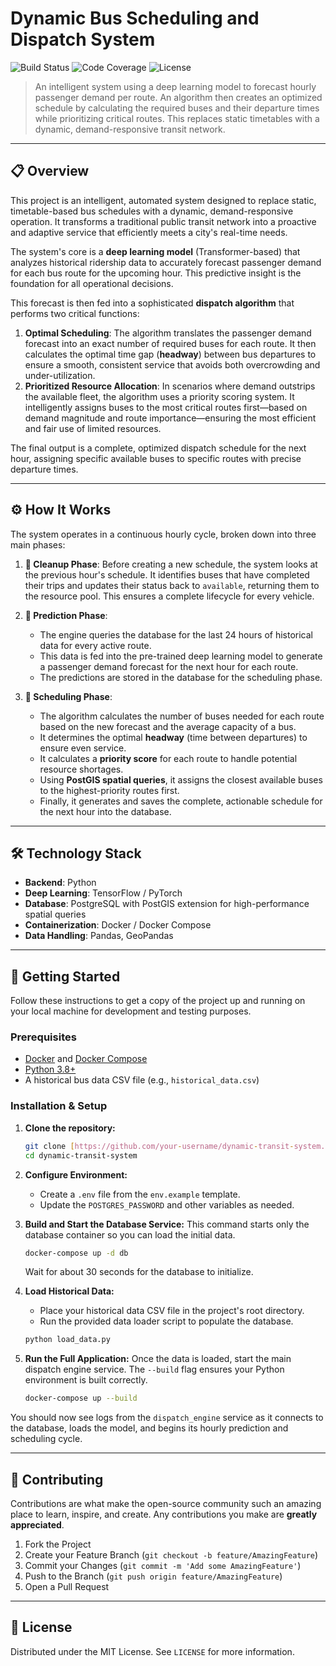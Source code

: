 # Dynamic Bus Scheduling and Dispatch System

![Build Status](https://img.shields.io/badge/build-passing-brightgreen)
![Code Coverage](https://img.shields.io/badge/coverage-85%25-yellowgreen)
![License](https://img.shields.io/badge/license-MIT-blue)

> An intelligent system using a deep learning model to forecast hourly passenger demand per route. An algorithm then creates an optimized schedule by calculating the required buses and their departure times while prioritizing critical routes. This replaces static timetables with a dynamic, demand-responsive transit network.

---

## 📋 Overview

This project is an intelligent, automated system designed to replace static, timetable-based bus schedules with a dynamic, demand-responsive operation. It transforms a traditional public transit network into a proactive and adaptive service that efficiently meets a city's real-time needs.

The system's core is a **deep learning model** (Transformer-based) that analyzes historical ridership data to accurately forecast passenger demand for each bus route for the upcoming hour. This predictive insight is the foundation for all operational decisions.

This forecast is then fed into a sophisticated **dispatch algorithm** that performs two critical functions:
1.  **Optimal Scheduling**: The algorithm translates the passenger demand forecast into an exact number of required buses for each route. It then calculates the optimal time gap (**headway**) between bus departures to ensure a smooth, consistent service that avoids both overcrowding and under-utilization.
2.  **Prioritized Resource Allocation**: In scenarios where demand outstrips the available fleet, the algorithm uses a priority scoring system. It intelligently assigns buses to the most critical routes first—based on demand magnitude and route importance—ensuring the most efficient and fair use of limited resources.

The final output is a complete, optimized dispatch schedule for the next hour, assigning specific available buses to specific routes with precise departure times.

---

## ⚙️ How It Works

The system operates in a continuous hourly cycle, broken down into three main phases:

1.  **🧹 Cleanup Phase**: Before creating a new schedule, the system looks at the previous hour's schedule. It identifies buses that have completed their trips and updates their status back to `available`, returning them to the resource pool. This ensures a complete lifecycle for every vehicle.

2.  **🧠 Prediction Phase**:
    * The engine queries the database for the last 24 hours of historical data for every active route.
    * This data is fed into the pre-trained deep learning model to generate a passenger demand forecast for the next hour for each route.
    * The predictions are stored in the database for the scheduling phase.

3.  **📅 Scheduling Phase**:
    * The algorithm calculates the number of buses needed for each route based on the new forecast and the average capacity of a bus.
    * It determines the optimal **headway** (time between departures) to ensure even service.
    * It calculates a **priority score** for each route to handle potential resource shortages.
    * Using **PostGIS spatial queries**, it assigns the closest available buses to the highest-priority routes first.
    * Finally, it generates and saves the complete, actionable schedule for the next hour into the database.

---

## 🛠️ Technology Stack

* **Backend**: Python
* **Deep Learning**: TensorFlow / PyTorch
* **Database**: PostgreSQL with PostGIS extension for high-performance spatial queries
* **Containerization**: Docker / Docker Compose
* **Data Handling**: Pandas, GeoPandas

---

## 🚀 Getting Started

Follow these instructions to get a copy of the project up and running on your local machine for development and testing purposes.

### Prerequisites

* [Docker](https://www.docker.com/get-started) and [Docker Compose](https://docs.docker.com/compose/install/)
* [Python 3.8+](https://www.python.org/downloads/)
* A historical bus data CSV file (e.g., `historical_data.csv`)

### Installation & Setup

1.  **Clone the repository:**
    ```sh
    git clone [https://github.com/your-username/dynamic-transit-system.git](https://github.com/your-username/dynamic-transit-system.git)
    cd dynamic-transit-system
    ```

2.  **Configure Environment:**
    * Create a `.env` file from the `env.example` template.
    * Update the `POSTGRES_PASSWORD` and other variables as needed.

3.  **Build and Start the Database Service:**
    This command starts only the database container so you can load the initial data.
    ```sh
    docker-compose up -d db
    ```
    Wait for about 30 seconds for the database to initialize.

4.  **Load Historical Data:**
    * Place your historical data CSV file in the project's root directory.
    * Run the provided data loader script to populate the database.
    ```sh
    python load_data.py
    ```

5.  **Run the Full Application:**
    Once the data is loaded, start the main dispatch engine service. The `--build` flag ensures your Python environment is built correctly.
    ```sh
    docker-compose up --build
    ```

You should now see logs from the `dispatch_engine` service as it connects to the database, loads the model, and begins its hourly prediction and scheduling cycle.

---

## 🤝 Contributing

Contributions are what make the open-source community such an amazing place to learn, inspire, and create. Any contributions you make are **greatly appreciated**.

1.  Fork the Project
2.  Create your Feature Branch (`git checkout -b feature/AmazingFeature`)
3.  Commit your Changes (`git commit -m 'Add some AmazingFeature'`)
4.  Push to the Branch (`git push origin feature/AmazingFeature`)
5.  Open a Pull Request

---

## 📄 License

Distributed under the MIT License. See `LICENSE` for more information.

